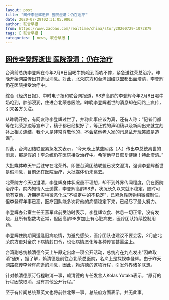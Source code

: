 ```yaml
---
layout: post
title: "网传李登辉逝世 医院澄清：仍在治疗"
date: 2020-07-29T02:31:05.980Z
author: 联合早报
from: https://www.zaobao.com/realtime/china/story20200729-1072879
tags: [ 联合早报 ]
categories: [ news, 联合早报 ]
---
```

<!--1596016680000-->
[网传李登辉逝世 医院澄清：仍在治疗](https://www.zaobao.com/realtime/china/story20200729-1072879)
------

<div>
<p>台湾前总统李登辉在今年2月8日因喝牛奶呛到而咳不停，紧急送往荣总治疗。昨晚开始网路传出其逝世消息。对此，北荣院方和台湾团结联盟都出面澄清，李登辉仍在医院接受治疗中。</p><p>综合《经济日报》、中时电子报和联合网报道，98岁高龄的李登辉今年2月8日喝牛奶呛到，肺部浸润，住进台北荣总医院。昨晚李登辉逝世的消息却在网路上疯传，引来各方关注。</p><p>从昨晚开始，有网友称李登辉过世了，并称此事应该为真，还有人称：“记者们都等在北荣那边等宣布了，稿子都已经拟好了，等正式的声明稿以及新闻出来就立刻补上相关连结，我个人是非常尊敬他的，不会拿他老人家的讯息乱开玩笑或是造谣”。</p><section id="imu"><div id="dfp-ad-imu1-wrapper" class="dfp-tag-wrapper"><div id="dfp-ad-imu1" class="dfp-tag-wrapper"></div></div></section><p>对此，台湾团结联盟紧急发文表示，“今天晚上某些网路（人）传出李总统离世的消息，那是假的！李总统仍在医院接受治疗中。希望他早日恢复健康！特此澄清。”</p><p>大批媒体昨天午后驻守在北荣外，即便台湾团结联盟已发文澄清，强调李登辉逝世是假消息，目前还在医院治疗，大批媒体仍未离去。<br></p><p>北荣院方今天也澄清，李登辉身体状况虽不理想，却不到外界传闻程度，仍在医院治疗中。院内知情人士透露，李登辉高龄98岁，状况长久以来就不稳定，随时可能有变动，近期确实稍微恶化成“不稳定中的不稳定”，已紧急靠药物稍微控制住，但李登辉年事已高，医疗团队能多次将他的病情稳定下来，已经尽了最大努力。</p><p>李登辉办公室主任王燕军此前受访时表示，李登辉饮食、休息一切正常，没有发烧，且所有指数均正常，但因高龄98岁加上有心脏病史，医疗团队持续控制用药。</p><div id="innity-in-post"></div><div id="dfp-ad-midarticlespecial-wrapper" class="dfp-tag-wrapper"><div id="dfp-ad-midarticlespecial" class="dfp-tag-wrapper"></div></div><p>李登辉住院期间适逢冠病疫情，为避免感染，医疗团队也建议不要会客，2月底北荣院方更对全院下病情封口令，也让病情恶化等各种传言甚嚣尘上。</p><p>台湾副总统赖清德今天上午原定出席一项公开活动，总统府在九点发出“因故取消”通知，据了解，赖清德是前往台北荣总医院，名义上是探视李登辉。由于昨天网路疯传李登辉病逝的消息，因此，赖清德的这项行程，引发外界诸多联想。</p><p>针对赖清德原订行程取消一事，赖清德的专任发言人Kolas Yotaka表示，“原订的行程因故取消，没有其他公开行程。”</p><p>至于有传闻总统蔡英文也将前往北荣一事，总统府方面表示，并无此事。 </p>
</div>
